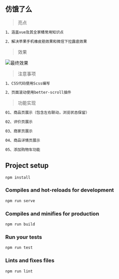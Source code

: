 ## 仿饿了么

> 亮点

``` bash
1、涵盖vue及其全家桶常用知识点

2、解决苹果手机橡皮筋效果和微信下拉露底效果
```

> 效果

![最终效果](/demo/demo.gif)

> 注意事项

``` bash
1、CSS代码使用Scss编写

2、页面滚动使用better-scroll插件
```

> 功能实现

``` bash
01、商品页展示（包含左右联动，浏览状态保留）

02、评价页展示

03、商家页展示

04、商品详情页展示

05、添加购物车功能
```

## Project setup
```
npm install
```

### Compiles and hot-reloads for development
```
npm run serve
```

### Compiles and minifies for production
```
npm run build
```

### Run your tests
```
npm run test
```

### Lints and fixes files
```
npm run lint
```
